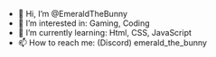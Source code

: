 - 👋 Hi, I’m @EmeraldTheBunny
- 👀 I’m interested in: Gaming, Coding 
- 🌱 I’m currently learning: Html, CSS, JavaScript
- 📫 How to reach me: (Discord) emerald_the_bunny
  
